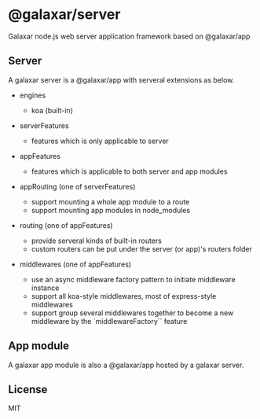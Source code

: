 # @galaxar/server

Galaxar node.js web server application framework based on @galaxar/app

## Server
A galaxar server is a @galaxar/app with serveral extensions as below.

-	engines
	-	koa (built-in)

-	serverFeatures
	-	features which is only applicable to server

-	appFeatures
	-	features which is applicable to both server and app modules

-	appRouting (one of serverFeatures)
	-	support mounting a whole app module to a route
	-	support mounting app modules in node_modules

-	routing (one of appFeatures)
	-	provide serveral kinds of built-in routers
	-	custom routers can be put under the server (or app)'s routers folder

-	middlewares (one of appFeatures)
	-	use an async middleware factory pattern to initiate middleware instance
	-	support all koa-style middlewares, most of express-style middlewares
	-	support group several middlewares together to become a new middleware by the `middlewareFactory`` feature

## App module
A galaxar app module is also a @galaxar/app hosted by a galaxar server. 


## License

  MIT